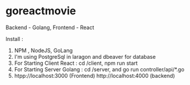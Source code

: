 # goreactmovie
Backend - Golang, Frontend - React

Install :
1. NPM , NodeJS, GoLang
2. I'm using PostgreSql in laragon and dbeaver for database
3. For Starting Client React : cd /client, npm run start
4. For Starting Server Golang : cd /server, and go run controller/api/*.go
5. htpp://localhost:3000 (Frontend) http://localhost:4000 (backend)
